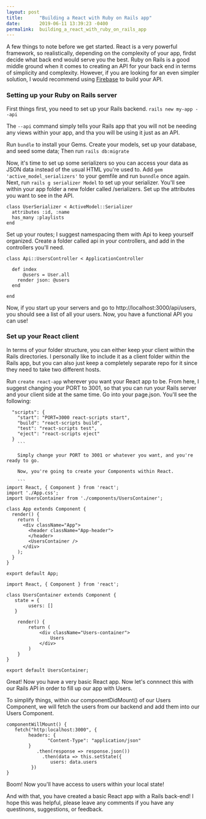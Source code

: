 ```yaml
---
layout: post
title:      "Building a React with Ruby on Rails app"
date:       2019-06-11 13:39:23 -0400
permalink:  building_a_react_with_ruby_on_rails_app
---
```


A few things to note before we get started. React is a very powerful framework, so realistically, depending on the complexity of your app, firdst decide what back end would serve you the best. Ruby on Rails is a good middle ground when it comes to creating an API for your back end in terms of simplicity and complexity. However, if you are looking for an even simpler solution, I would recommend using [Firebase](https://firebase.google.com/docs/web/setup/) to build your API.

### Setting up your Ruby on Rails server
First things first, you need to set up your Rails backend. 
```rails new my-app --api```

The ```--api``` command simply tells your Rails app that you will not be needing any views within your app, and tha you will be using it just as an API. 

Run ```bundle``` to install your Gems. Create your models, set up your database, and seed some data; Then run ```rails db:migrate```

Now, it's time to set up some serializers so you can access your data as JSON data instead of the usual HTML you're used to. Add ```gem 'active_model_serializers'``` to your gemfile and run ```bunndle``` once again. Next, run ```rails g serializer Model``` to set up your serializer. You'll see within your app folder a new folder called /serializers. Set up the attributes you want to see in the API. 

```
class UserSerializer < ActiveModel::Serializer
  attributes :id, :name
  has_many :playlists
end
```

Set up your routes; I suggest namespacing them with Api to keep yourself organized. Create a folder called api in your controllers, and add in the controllers you'll need. 

```
class Api::UsersController < ApplicationController

  def index
	  @users = User.all
    render json: @users
  end
	
end
```

Now, if you start up your servers and go to http://localhost:3000/api/users, you should see a list of all your users. Now, you have a functional API you can use!

### Set up your React client

In terms of your folder structure, you can either keep your client within the Rails directories. I personally like to include it as a client folder within the Rails app, but you can also just keep a completely separate repo for it since they need to take two different hosts. 

Run ```create react-app``` wherever you want your React app to be. From here, I suggest changing your PORT to 3001, so that you can run your Rails server and your client side at the same time. Go into your page.json. You'll see the following: 

```
  "scripts": {
    "start": "PORT=3000 react-scripts start",
    "build": "react-scripts build",
    "test": "react-scripts test",
    "eject": "react-scripts eject"
  }
	```
	
	Simply change your PORT to 3001 or whatever you want, and you're ready to go. 
	
	Now, you're going to create your Components within React.
	
	```
import React, { Component } from 'react';
import './App.css';
import UsersContainer from './components/UsersContainer';

class App extends Component {
  render() {
    return (
      <div className="App">
        <header className="App-header">
        </header>
        <UsersContainer />
      </div>
    );
  }
}

export default App;
```

```
import React, { Component } from 'react';

class UsersContainer extends Component {
   state = {
	    users: []
   }

    render() {
        return (
            <div className="Users-container">
                Users
            </div>
        )
    }
}

export default UsersContainer;
```

Great! Now you have a very basic React app. Now let's connnect this with our Rails API in order to fill up our app with Users.

To simplify things, within our componentDidMount() of our Users Component, we will fetch the users from our backend and add them into our Users Component.

```
componentWillMount() {
   fetch("http:localhost:3000", {
	    headers: {
			   "Content-Type": "application/json"
		}
		   .then(response => response.json())
			 .then(data => this.setState({
			    users: data.users
		 })
}
```

Boom! Now you'll have access to users within your local state!

And with that, you have created a basic React app with a Rails back-end! I hope this was helpful, please leave any comments if you have any questinons, suggestions, or feedback.




